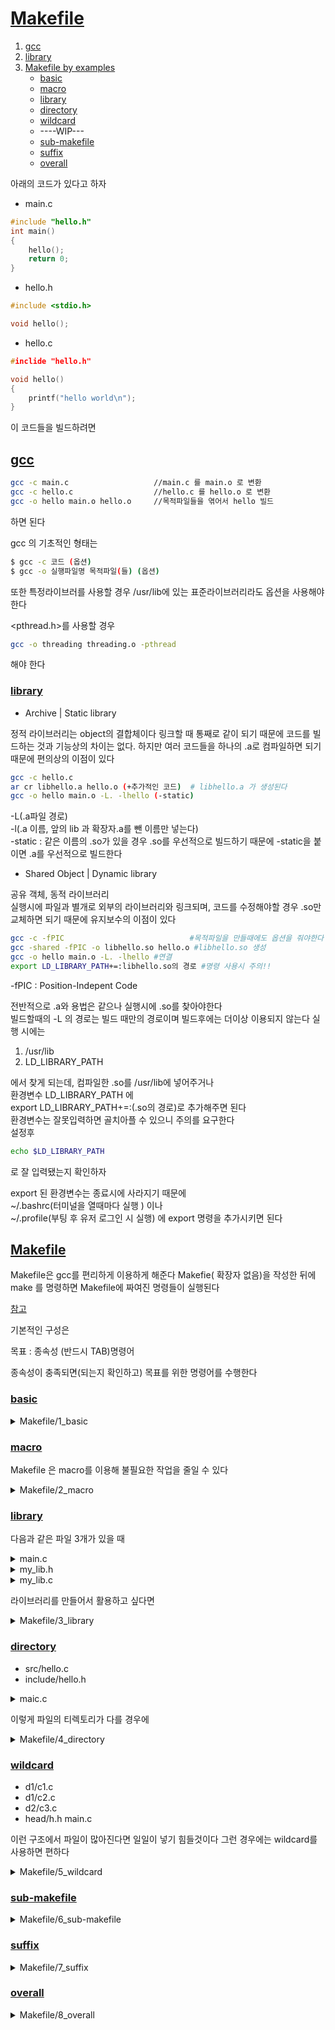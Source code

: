
# [Makefile](../README.md)<a name ="TOP"></a>
1. [gcc](#Makefile-gcc)
2. [library](#Makefile-library)
3. [Makefile by examples](#Makefile-Makefile)
	+ [basic](#basic)
	+ [macro](#macro)
	+ [library](#library)
	+ [directory](#directory)
	+ [wildcard](#wildcard)
	+ ----WIP---
	+ [sub-makefile](#sub-makefile)
	+ [suffix](#suffix)
	+ [overall](#overall)
	


아래의 코드가 있다고 하자

+ main.c
```C++
#include "hello.h"
int main()
{
	hello();
	return 0;
}
```

+ hello.h
```C++
#include <stdio.h>

void hello();

```

+ hello.c
```C++
#inclide "hello.h"

void hello()
{
	printf("hello world\n");
}

```

이 코드들을 빌드하려면
## [gcc](#TOP)<a name="Makefile-gcc"></a>

```bash
gcc -c main.c					//main.c 를 main.o 로 변환
gcc -c hello.c					//hello.c 를 hello.o 로 변환
gcc -o hello main.o hello.o 	//목적파일들을 엮어서 hello 빌드
```
하면 된다

gcc 의 기초적인 형태는
```bash
$ gcc -c 코드 (옵션)
$ gcc -o 실행파일명 목적파일(들) (옵션)	
```

또한 특정라이브러를 사용할 경우 
/usr/lib에 있는 표준라이브러리라도 
옵션을 사용해야한다

<pthread.h>를 사용할 경우
```bash
gcc -o threading threading.o -pthread
```
해야 한다


### [library](#TOP) <a name="Makefile-library"></a>

+ Archive | Static library

정적 라이브러리는 object의 결합체이다
링크할 때 통째로 같이 되기 때문에 코드를 빌드하는 것과
기능상의 차이는 없다. 하지만 여러 코드들을 하나의 .a로 컴파일하면
되기 때문에 편의상의 이점이 있다

```bash
gcc -c hello.c
ar cr libhello.a hello.o (+추가적인 코드)  # libhello.a 가 생성된다
gcc -o hello main.o -L. -lhello (-static)
```  
-L(.a파일 경로)  
-l(.a 이름, 앞의 lib 과 확장자.a를 뺀 이름만 넣는다)  
-static : 같은 이름의 .so가 있을 경우 .so를 우선적으로 빌드하기 때문에
-static을 붙이면 .a를 우선적으로 빌드한다

+ Shared Object | Dynamic library

공유 객체, 동적 라이브러리  
실행시에 파일과 별개로 외부의 라이브러리와 링크되며, 코드를 수정해야할 경우 .so만 교체하면 되기 때문에 유지보수의 이점이 있다

```bash
gcc -c -fPIC 							#목적파일을 만들때에도 옵션을 줘야한다
gcc -shared -fPIC -o libhello.so hello.o #libhello.so 생성
gcc -o hello main.o -L. -lhello	#연결
export LD_LIBRARY_PATH+=:libhello.so의 경로 #명령 사용시 주의!!
```
-fPIC : Position-Indepent Code  

전반적으로 .a와 용법은 같으나 실행시에 .so를 찾아야한다  
빌드할때의 -L 의 경로는 빌드 때만의 경로이며 빌드후에는 더이상 이용되지 않는다
실행 시에는  

1. /usr/lib
2. LD_LIBRARY_PATH

에서 찾게 되는데, 컴파일한 .so를 /usr/lib에 넣어주거나    
환경변수 LD_LIBRARY_PATH 에  
export LD_LIBRARY_PATH+=:(.so의 경로)로 추가해주면 된다  
환경변수는 잘못입력하면 골치아플 수 있으니 주의를 요구한다    
설정후
```bash
echo $LD_LIBRARY_PATH
```
로  잘 입력됐는지 확인하자

export 된 환경변수는 종료시에 사라지기 때문에   
~/.bashrc(터미널을 열때마다 실행 ) 이나  
~/.profile(부팅 후 유저 로그인 시 실행) 에 export 명령을 추가시키면 된다  

## [Makefile](#TOP)<a name ="Makefile-Makefile"></a>

Makefile은 gcc를 편리하게 이용하게 해준다
Makefie( 확장자 없음)을 작성한 뒤에 make 를 명령하면 Makefile에
짜여진 명령들이 실행된다

[참고](https://wiki.kldp.org/KoreanDoc/html/GNU-Make/GNU-Make.html#toc2)

기본적인 구성은

목표 : 종속성
(반드시 TAB)명령어

종속성이 충족되면(되는지 확인하고) 목표를 위한 명령어를 수행한다

### [basic](#TOP)<a name ="basic"></a>

<details><summary>Makefile/1_basic</summary>

```Makefile
#기본 타겟(가장 위에 있기 때문에) hello :  조건은 hello 와 main이 충족되어야한다
#조건이 맞다면 gcc -o <실행파일> <목적파일1> <목적파일2> 을 한다
exec : hello main
	gcc -o hello main.o  hello.o 

#main.o 를 만든다. main.c 가 있어야한다
main : main.c
	gcc -c main.c

#hello.o 를 만든다. hello.h 와 hello.c가 있어야한다
hello : hello.h hello.c
	gcc -c hello.c

#clean 타겟, make clean시 호출된다. 사용된 목적파일을 지운다
clean :
rm *.o	
```

</details>

### [macro](#TOP)<a name ="macro"></a>

Makefile 은 macro를 이용해 불필요한 작업을 줄일 수 있다  

<details><summary>Makefile/2_macro</summary>

```Makefile
#미리 지정된 매크로 'CC' : .c 파일의 컴파일러 
CC=gcc
#OBJ 매크로 지정
OBJS = main.o hello.o


#매크로 호출은 $(매크로명)
#
#$@ 현재 타겟
#$^ 현재 타겟의 종속항목
hello : $(OBJS)
	$(CC) -o $@ $^	
#각 OBJS 에 대해 .o 파일을 만드는  명령은 없지만
#make 에 그정도의 기능은 내장되어있다


clean : 
	rm *.o

```

</details>

### [library](#TOP)<a name ="library"></a>

다음과 같은 파일 3개가 있을 때  

<details><summary>main.c</summary>
	
```C++
#include "my_lib.h"
#include <math.h>
#include <stdio.h>

int main()
{
	printf("1 + 2 = %d\n",add(1,2));
	printf("2.2^10 = %lf\n",pow(2.2,10));
	return 0;
}
```
</details>

<details><summary>my_lib.h</summary>
	
```C++
int add(int,int);
```
</details>

<details><summary>my_lib.c</summary>
	
```C++
int add(int x,int y)
{
return x+y;
}
```
</details>

라이브러리를 만들어서 활용하고 싶다면

<details><summary>Makefile/3_library</summary>

```Makefile
#hello.o는 라이브러리로 사용
CC=gcc
OBJS = main
#라이브러리로 만들 파일
#.c 와 .h 둘 다 사용할 것이기에 my_lib을 매크로로 해서
# $(LIBS).c  $(LIBS).h 로 사용
LIBS = my_lib

# <math.h> 를 사용하기 위한 옵션
FLAG = -lm

TARGET=hello

#라이브러리 사용 방식을 받을 매크로
#make 시 
#make LIB_OPTION=<옵션> 으로 해야한다
LIB_OPTION=


# 빌드는는
# make static : 정적
# make shared : 동적
# 으로 먼저 라이브러리를 생성하고 해야한다

default:
#옵션으로 SHARED 를 받았을 때
ifeq ($(LIB_OPTION), SHARED)
	@echo "SHARED"	
	$(CC) -c $(OBJS).c
	$(CC) -o $(TARGET) $(OBJS).o -L. -l$(LIBS)
	@echo "You need to export PATH to library"
	@echo "ex) export /PATH/TO/LIBRARY.so"
	@echo "or send libeary to /usr/lib"
else
#옵션으로 STATIC 을 받았을 때
ifeq ($(LIB_OPTION), STATIC)
	@echo "STATIC"	
	$(CC) -c $(OBJS).c
	$(CC) -o $(TARGET) $(OBJS).o -L. -l$(LIBS)  
#옵션이 없거나 잘못 되었을 때
else
	@echo "USAGE"
	@echo "make LIB_OPTION=<OPTION>"
	@echo "<OPTION> : SHARED | STATIC"
endif
endif

#정적 라이브러리 생성
static : $(LIBS).c $(LIBS).h
	$(CC) -c $(LIBS).c
	ar cr lib$(LIBS).a $(LIBS).o

#동적 라이브러리 생성
shared : $(LIBS).c $(LIBS).h
	$(CC) -c -fPIC $(LIBS).c
	$(CC) -shared -fPIC -o lib$(LIBS).so $(LIBS).o 
	

clean : 
rm *.o

```

</details>

### [directory](#TOP)<a name ="directory"></a>

+ src/hello.c
+ include/hello.h
<details><summary>maic.c</summary>

```C++
#include "include/hello.h"

int main()
{
	hello();
	return 0;
}	
	
```	
</details>

이렇게 파일의 티렉토리가 다를 경우에

<details><summary>Makefile/4_directory</summary>

```Makefile
CC=gcc
SRC =hello

#헤더 폴더를 받는 매크로
# -I<경로>  를 하면 해당 경로에서 헤더를 찾는다
DIR=-Iinclude

hello : $(SRC).o main.o
	$(CC) -o $@ $^	

#src/ 폴더에있는 파일들을 컴파일한다
$(SRC).o :  
	$(CC)  $(DIR) -c src/$(SRC).c

clean : 
rm *.o

```
</details>

### [wildcard](#TOP)<a name ="wildcard"></a>

+ d1/c1.c
+ d1/c2.c
+ d2/c3.c
+ head/h.h
main.c

이런 구조에서 파일이 많아진다면 일일이 넣기 힘들것이다 
그런 경우에는 wildcard를 사용하면 편하다  

<details><summary>Makefile/5_wildcard</summary>
	
```Makefile
#wildcard 는 위치에서 조건에 맞는 모든 파일을 받는다
SRC = $(wildcard */*.c)
#이 매크로는 SRC에 현재 위치에서 하위 디렉토리의 모든 .c파일을 받는다(경로포함)
OBJ = $(SRC:.c=.o)
INC = -Ihead

#.PHONY 타겟은 실제론 수행하지 않는다
# 만일 all 이나 clean라는 파일이 생긴다면 해당 이름의 타겟이 수행되지 않음에도 수행되었다고 판단할 수 있기 때문에, 명령이란 것을 명시한다
.PHONY: all clean

all:$(OBJ) main.o 
#	@echo "$(SRC)"
#	@echo "$(OBJ)"
#	$(notdir ) 은 이름에서 주소 부분을 제거한다
#	$(notdir d1/c1.c) -> c1.c
#	반대로 dir은 이름에서 주소부분만 가져온다
#   $(dir d1/c1.c) -> d1/
	gcc -o hello $(notdir $^)
	rm *.o

$(OBJ):
#	@echo "target :  $@ "
#	$(대상:A=B) 는 대상에 있는 문자열 A를 B로 바꾼다
#	$(c1.o:.o=.c) -> c1.c
	gcc -c $(INC) $(@:.o=.c)

main.o: main.c
	gcc -c $(INC) main.c

clean : 
rm *.o
```

</details>


### [sub-makefile](#TOP)<a name ="sub-makefile"></a>

<details><summary>Makefile/6_sub-makefile</summary>
	
```Makefile

```

</details>


### [suffix](#TOP)<a name ="suffix"></a>

<details><summary>Makefile/7_suffix</summary>
	
```Makefile

```

</details>


### [overall](#TOP)<a name ="overall"></a>

<details><summary>Makefile/8_overall</summary>
	
```Makefile

```

</details>
